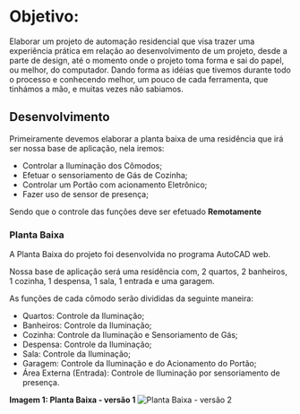 # Objetivo:

Elaborar um projeto de automação residencial que visa trazer uma experiência prática em relação ao desenvolvimento de um projeto, desde a parte de design, até o momento onde o projeto toma forma e sai do papel, ou melhor, do computador.
Dando forma as idéias que tivemos durante todo o processo e conhecendo melhor, um pouco de cada ferramenta, que tinhámos a mão, e muitas vezes não sabiamos.

## Desenvolvimento

Primeiramente devemos elaborar a planta baixa de uma residência que irá ser nossa base de aplicação, nela iremos:

- Controlar a Iluminação dos Cômodos;
- Efetuar o sensoriamento de Gás de Cozinha;
- Controlar um Portão com acionamento Eletrônico;
- Fazer uso de sensor de presença;

Sendo que o controle das funções deve ser efetuado **Remotamente**

### Planta Baixa

A Planta Baixa do projeto foi desenvolvida no programa AutoCAD web.

Nossa base de aplicação será uma residência com, 2 quartos, 2 banheiros, 1 cozinha, 1 despensa, 1 sala, 1 entrada e uma garagem.

As funções de cada cômodo serão divididas da seguinte maneira:

 - Quartos: Controle da Iluminação;
 - Banheiros: Controle da Iluminação;
 - Cozinha: Controle da Iluminação e Sensoriamento de Gás;
 - Despensa: Controle da Iluminação;
 - Sala: Controle da Iluminação;
 - Garagem: Controle da Iluminação e do Acionamento do Portão;
 - Área Externa (Entrada): Controle de Iluminação por sensoriamento de presença.

**Imagem 1: Planta Baixa - versão 1** ![Planta Baixa - versão 2](https://github.com/CaioMeira/Projeto_Integrador_II_2021/blob/main/Imagens/Planta%20Baixa%20-%20vers%C3%A3o%202.png)


